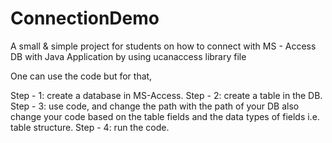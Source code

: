 # ConnectionDemo
A small &amp; simple project for students on how to connect with MS - Access DB with Java Application by using ucanaccess library file 

One can use the code but for that,

Step - 1: create a database in MS-Access.
Step - 2: create a table in the DB.
Step - 3: use code, and change the path with the path of your DB also change your code based on the table fields and the data types of fields i.e. table structure. 
Step - 4: run the code.
